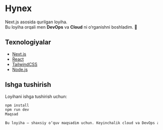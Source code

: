 # Hynex

Next.js asosida qurilgan loyiha.  
Bu loyiha orqali men **DevOps** va **Cloud** ni o‘rganishni boshladim. 🚀

## Texnologiyalar
- [Next.js](https://nextjs.org/)
- [React](https://react.dev/)
- [TailwindCSS](https://tailwindcss.com/)
- [Node.js](https://nodejs.org/)

## Ishga tushirish
Loyihani ishga tushirish uchun:
```bash
npm install
npm run dev
Maqsad

Bu loyiha — shaxsiy o‘quv maqsadim uchun. Keyinchalik cloud va DevOps amaliyotlari bilan integratsiya qilinadi.# Hynex Project
